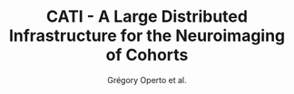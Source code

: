 ---
cat: gaia
subcat: architecture
bestof: false
author: Grégory Operto et al.
title: CATI - A Large Distributed Infrastructure for the Neuroimaging of Cohorts
journal: Neuroinformatics
year: 2016
type: article
doi: 10.1007/s12021-016-9295-8
---